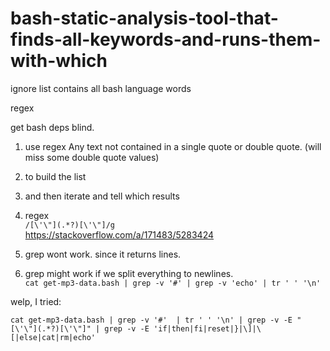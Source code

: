 # bash-static-analysis-tool-that-finds-all-keywords-and-runs-them-with-which

ignore list contains all bash language words

regex

get bash deps blind.

1. use regex Any text not contained in a single quote or double quote. (will miss some double quote values)
2. to build the list
3. and then iterate and tell which results

4. regex  
`/[\'\"](.*?)[\'\"]/g`  
https://stackoverflow.com/a/171483/5283424

5. grep wont work. since it returns lines.

6. grep might work if we split everything to newlines.  
`cat get-mp3-data.bash | grep -v '#' | grep -v 'echo' | tr ' ' '\n'`

welp, I tried:
```
cat get-mp3-data.bash | grep -v '#'  | tr ' ' '\n' | grep -v -E "[\'\"](.*?)[\'\"]" | grep -v -E 'if|then|fi|reset|}|\]|\[|else|cat|rm|echo'
```
